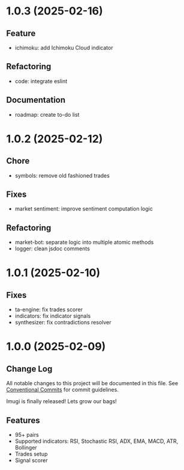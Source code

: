 <!-- markdownlint-disable no-duplicate-heading -->
# 1.0.3 (2025-02-16)

## Feature

* ichimoku: add Ichimoku Cloud indicator

## Refactoring

* code: integrate eslint

## Documentation

* roadmap: create to-do list

# 1.0.2 (2025-02-12)

## Chore

* symbols: remove old fashioned trades

## Fixes

* market sentiment: improve sentiment computation logic

## Refactoring

* market-bot: separate logic into multiple atomic methods
* logger: clean jsdoc comments

# 1.0.1 (2025-02-10)

## Fixes

* ta-engine: fix trades scorer
* indicators: fix indicator signals
* synthesizer: fix contradictions resolver

# 1.0.0 (2025-02-09)

## Change Log

All notable changes to this project will be documented in this file.
See [Conventional Commits](https://conventionalcommits.org) for commit
guidelines.

Imugi is finally released! Lets grow our bags!

## Features

* 95+ pairs
* Supported indicators: RSI, Stochastic RSI, ADX, EMA, MACD, ATR, Bollinger
* Trades setup
* Signal scorer
